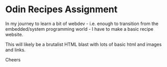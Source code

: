 # Odin Recipes Assignment

In my journey to learn a bit of webdev - i.e. enough to transition from the embedded/system programming world - I have to make a basic recipe website.

This will likely be a brutalist HTML blast with lots of basic html and images and links.

Cheers
